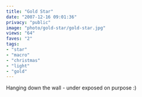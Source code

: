 ```yaml
---
title: "Gold Star"
date: "2007-12-16 09:01:36"
privacy: "public"
image: "photo/gold-star/gold-star.jpg"
views: "64"
faves: "2"
tags:
- "star"
- "macro"
- "christmas"
- "light"
- "gold"
---
```

Hanging down the wall - under exposed on purpose :)
